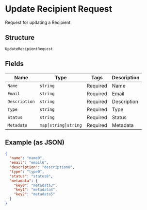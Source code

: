
# Update Recipient Request

Request for updating a Recipient

## Structure

`UpdateRecipientRequest`

## Fields

| Name | Type | Tags | Description |
|  --- | --- | --- | --- |
| `Name` | `string` | Required | Name |
| `Email` | `string` | Required | Email |
| `Description` | `string` | Required | Description |
| `Type` | `string` | Required | Type |
| `Status` | `string` | Required | Status |
| `Metadata` | `map[string]string` | Required | Metadata |

## Example (as JSON)

```json
{
  "name": "name0",
  "email": "email6",
  "description": "description0",
  "type": "type0",
  "status": "status8",
  "metadata": {
    "key0": "metadata3",
    "key1": "metadata4",
    "key2": "metadata5"
  }
}
```

